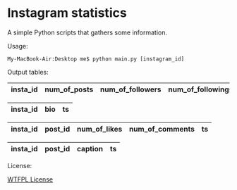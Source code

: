 # Instagram statistics

A simple Python scripts that gathers some information.

Usage:

```
My-MacBook-Air:Desktop me$ python main.py [instagram_id]
```

Output tables:

|insta_id | num_of_posts | num_of_followers | num_of_followings | ts |
|---------|--------------|------------------|-------------------|----|

|insta_id | bio | ts |
|---------|-----|----|

|insta_id | post_id | num_of_likes | num_of_comments | ts |
|---------|---------|--------------|-----------------|----|

|insta_id | post_id | caption | ts |
|---------|---------|---------|----|

License:

[WTFPL License](http://www.wtfpl.net/txt/copying/)
